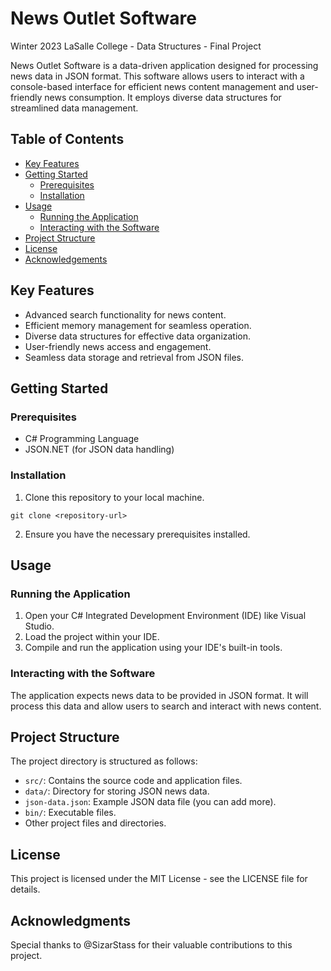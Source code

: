 # News Outlet Software

Winter 2023 LaSalle College - Data Structures - Final Project


News Outlet Software is a data-driven application designed for processing news data in JSON format. This software allows users to interact with a console-based interface for efficient news content management and user-friendly news consumption. It employs diverse data structures for streamlined data management.


## Table of Contents
- [Key Features](#key-features)
- [Getting Started](#getting-started)
  - [Prerequisites](#prerequisites)
  - [Installation](#installation)
- [Usage](#usage)
  - [Running the Application](#running-the-application)
  - [Interacting with the Software](#interacting-with-the-software)
- [Project Structure](#project-structure)
- [License](#license)
- [Acknowledgements](#acknowledgements)


## Key Features
<a name="key-features"></a>
- Advanced search functionality for news content.
- Efficient memory management for seamless operation.
- Diverse data structures for effective data organization.
- User-friendly news access and engagement.
- Seamless data storage and retrieval from JSON files.


## Getting Started
<a name="getting-started"></a>

### Prerequisites
<a name="prerequisites"></a>
- C# Programming Language
- JSON.NET (for JSON data handling)
  

### Installation
<a name="installation"></a>
1. Clone this repository to your local machine.
```
git clone <repository-url>
```
2. Ensure you have the necessary prerequisites installed.


## Usage
<a name="usage"></a>

### Running the Application
<a name="running-the-application"></a>
1. Open your C# Integrated Development Environment (IDE) like Visual Studio.
2. Load the project within your IDE.
3. Compile and run the application using your IDE's built-in tools.

### Interacting with the Software
<a name="interacting-with-the-software"></a>
The application expects news data to be provided in JSON format. It will process this data and allow users to search and interact with news content.


## Project Structure
<a name="project-structure"></a>
The project directory is structured as follows:
- `src/`: Contains the source code and application files.
- `data/`: Directory for storing JSON news data.
- `json-data.json`: Example JSON data file (you can add more).
- `bin/`: Executable files.
- Other project files and directories.


## License
<a name="license"></a>
This project is licensed under the MIT License - see the LICENSE file for details.


## Acknowledgments
<a name="acknowledgements"></a>
Special thanks to @SizarStass for their valuable contributions to this project.

